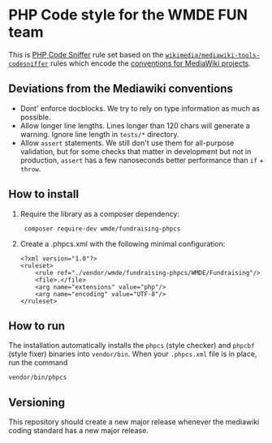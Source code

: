 # PHP Code style for the WMDE FUN team

This is [PHP Code Sniffer](https://github.com/squizlabs/PHP_CodeSniffer) rule set based on the
[`wikimedia/mediawiki-tools-codesniffer`](https://github.com/wikimedia/mediawiki-tools-codesniffer)
rules which encode the [conventions for MediaWiki
projects](https://www.mediawiki.org/wiki/Manual:Coding_conventions/PHP).

## Deviations from the Mediawiki conventions

* Dont' enforce docblocks. We try to rely on type information as much as
  possible.
* Allow longer line lengths. Lines longer than 120 chars will generate a
  warning. Ignore line length in `tests/*` directory.
* Allow `assert` statements. We still don't use them for all-purpose
  validation, but for some checks that matter in development but not in
  production, `assert` has a few nanoseconds better performance than
  `if` + `throw`.

## How to install

1. Require the library as a composer dependency:

		composer require-dev wmde/fundraising-phpcs


2. Create a .phpcs.xml with the following minimal configuration:

    ```
    <?xml version="1.0"?>
    <ruleset>
    	<rule ref="./vendor/wmde/fundraising-phpcs/WMDE/Fundraising"/>
    	<file>.</file>
    	<arg name="extensions" value="php"/>
    	<arg name="encoding" value="UTF-8"/>
    </ruleset>
    ```
	
## How to run

The installation automatically installs the `phpcs` (style checker) and
`phpcbf` (style fixer) binaries into `vendor/bin`. When your `.phpcs.xml`
file is in place, run the command

	vendor/bin/phpcs
	

## Versioning
This repository should create a new major release whenever the mediawiki
coding standard has a new major release.


